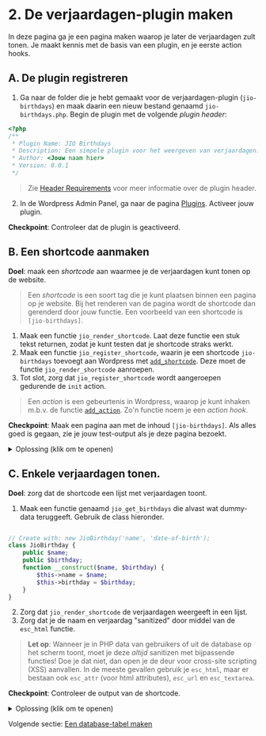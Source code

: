 # 2. De verjaardagen-plugin maken

In deze pagina ga je een pagina maken waarop je later de verjaardagen zult tonen. Je maakt kennis met de basis van een plugin, en je eerste action hooks.

## A. De plugin registreren

1. Ga naar de folder die je hebt gemaakt voor de verjaardagen-plugin (`jio-birthdays`) en maak daarin een nieuw bestand genaamd `jio-birthdays.php`. Begin de plugin met de volgende _plugin header_:

```php
<?php
/**
 * Plugin Name: JIO Birthdays
 * Description: Een simpele plugin voor het weergeven van verjaardagen.
 * Author: <Jouw naam hier>
 * Version: 0.0.1
 */
```

> Zie [Header Requirements](https://developer.wordpress.org/plugins/plugin-basics/header-requirements/) voor meer informatie over de plugin header.

2. In de Wordpress Admin Panel, ga naar de pagina [Plugins](http://localhost:8888/wp-admin/plugins.php). Activeer jouw plugin.

**Checkpoint**: Controleer dat de plugin is geactiveerd.

## B. Een shortcode aanmaken

**Doel**: maak een _shortcode_ aan waarmee je de verjaardagen kunt tonen op de website.

> Een _shortcode_ is een soort tag die je kunt plaatsen binnen een pagina op je website. Bij het renderen van de pagina wordt de shortcode dan gerenderd door jouw functie. Een voorbeeld van een shortcode is `[jio-birthdays]`.

1. Maak een functie `jio_render_shortcode`. Laat deze functie een stuk tekst returnen, zodat je kunt testen dat je shortcode straks werkt.
2. Maak een functie `jio_register_shortcode`, waarin je een shortcode `jio-birthdays` toevoegt aan Wordpress met [`add_shortcode`](https://developer.wordpress.org/reference/functions/add_shortcode/). Deze moet de functie `jio_render_shortcode` aanroepen.
3. Tot slot, zorg dat `jio_register_shortcode` wordt aangeroepen gedurende de `init` action.

> Een _action_ is een gebeurtenis in Wordpress, waarop je kunt inhaken m.b.v. de functie [`add_action`](https://developer.wordpress.org/reference/functions/add_action/). Zo'n functie noem je een _action hook_.

**Checkpoint**: Maak een pagina aan met de inhoud `[jio-birthdays]`. Als alles goed is gegaan, zie je jouw test-output als je deze pagina bezoekt.

<details>
    <summary>Oplossing (klik om te openen)</summary>
    
```php
...

function jio_render_shortcode() {
    return "Hello world!";
}

function jio_register_shortcode() {
    add_shortcode("jio_birthdays", "jio_render_shortcode");
}

add_action("init", "jio_register_shortcode");
```
    
</details>

## C. Enkele verjaardagen tonen.

**Doel**: zorg dat de shortcode een lijst met verjaardagen toont.

1. Maak een functie genaamd `jio_get_birthdays` die alvast wat dummy-data teruggeeft. Gebruik de class hieronder.

```php

// Create with: new JioBirthday('name', 'date-of-birth');
class JioBirthday {
    public $name;
    public $birthday;
    function __construct($name, $birthday) {
        $this->name = $name;
        $this->birthday = $birthday;
    }
}
```

2. Zorg dat `jio_render_shortcode` de verjaardagen weergeeft in een lijst.
3. Zorg dat je de naam en verjaardag "sanitized" door middel van de `esc_html` functie. 

> **Let op**: Wanneer je in PHP data van gebruikers of uit de database op het scherm toont, moet je deze *altijd* sanitizen met bijpassende functies! Doe je dat niet, dan open je de deur voor cross-site scripting (XSS) aanvallen. In de meeste gevallen gebruik je `esc_html`, maar er bestaan ook `esc_attr` (voor html attributes), `esc_url` en `esc_textarea`.

**Checkpoint**: Controleer de output van de shortcode.

<details>
    <summary>Oplossing (klik om te openen)</summary>

```php
...

class JioBirthday {
    public $name;
    public $birthday;
    function __construct($name, $birthday) {
        $this->name = $name;
        $this->birthday = $birthday;
    }
}

function jio_get_birthdays() {
    return [
        new JioBirthday("Theo", "1990-01-01"),
        new JioBirthday("Netty", "1972-03-12")
    ];
}

function jio_render_shortcode() {
    $html = "<ul>";
    foreach (jio_get_birthdays() as $record) {
        $html .= sprintf(
            "<li>%s: %s<li>",
            esc_html($record->name),
            esc_html($record->birthday)
        );
    }
    $html .= "</ul>";
    return $html;
}
```
    
</details>

Volgende sectie: [Een database-tabel maken](3-datamodel.md)
